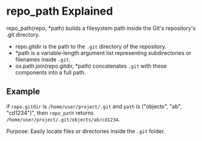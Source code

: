 # repo_path Explained

repo_path(repo, *path) builds a filesystem path inside the Git's repository's .git directory.

- repo.gitdir is the path to the `.git` directory of the repository.
- *path is a variable-length argument list representing subdirectories or filenames inside `.git`.
- os.path.join(repo.gitdir, *path) concatenates `.git` with these components into a full path.

## Example

if `repo.gitdir` is `/home/user/project/.git` 
and `path` is ("objects", "ab", "cd1234")", then
`repo_path` returns `/home/user/project/.git/objects/ab/cd1234`.

Purpose: Easily locate files or directories inside the `.git` folder.

